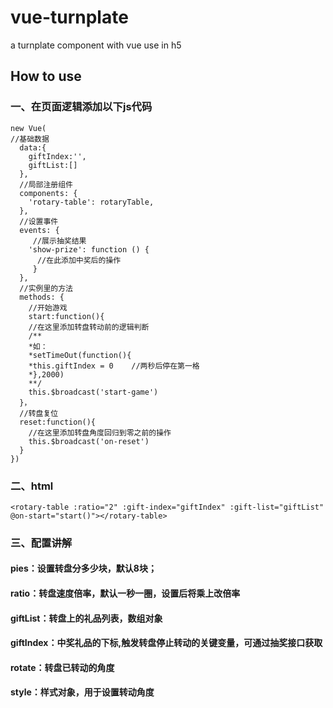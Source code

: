 # vue-turnplate
a turnplate component with vue use in h5

## How to use

### 一、在页面逻辑添加以下js代码
```
new Vue( 
//基础数据
  data:{
    giftIndex:'',
    giftList:[]
  },
  //局部注册组件
  components: {
    'rotary-table': rotaryTable,
  },
  //设置事件
  events: {
     //展示抽奖结果
    'show-prize': function () {
      //在此添加中奖后的操作
     }
  },
  //实例里的方法
  methods: {
    //开始游戏
    start:function(){
    //在这里添加转盘转动前的逻辑判断
    /**
    *如：
    *setTimeOut(function(){
    *this.giftIndex = 0    //两秒后停在第一格
    *},2000)
    **/
    this.$broadcast('start-game')
  }，
  //转盘复位
  reset:function(){
    //在这里添加转盘角度回归到零之前的操作
    this.$broadcast('on-reset')
  }
})
```        

### 二、html
```
<rotary-table :ratio="2" :gift-index="giftIndex" :gift-list="giftList" @on-start="start()"></rotary-table>
```


### 三、配置讲解
#### pies：设置转盘分多少块，默认8块；
#### ratio：转盘速度倍率，默认一秒一圈，设置后将乘上改倍率
#### giftList：转盘上的礼品列表，数组对象
#### giftIndex：中奖礼品的下标,触发转盘停止转动的关键变量，可通过抽奖接口获取
#### rotate：转盘已转动的角度
#### style：样式对象，用于设置转动角度
